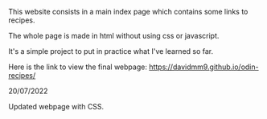 This website consists in a main index page which contains some links to recipes.

The whole page is made in html without using css or javascript.

It's a simple project to put in practice what I've learned so far.

Here is the link to view the final webpage: https://davidmm9.github.io/odin-recipes/


20/07/2022

Updated webpage with CSS.